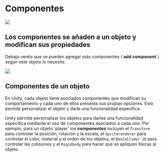 # Componentes

![](img%5CTaller%20de%20creaci%C3%B3n%20de%20videojuegos6.png)

## Los componentes se añaden a un objeto y modifican sus propiedades

Debajo veréis que se pueden agregar más componentes \( __add component__ \) según este objeto lo necesite\.

![](img%5CTaller%20de%20creaci%C3%B3n%20de%20videojuegos7.png)

## Componentes de un objeto

En Unity, cada objeto tiene asociados componentes que modifican su comportamiento y cada uno de ellos presenta sus propias opciones. Esto permite personalizar el objeto y darle una funcionalidad específica.

 Unity permite personalizar los objetos para darles una funcionalidad específica mediante el uso de componentes asociados a cada uno. Por ejemplo, para un objeto 'player' los **componentes** incluyen el ``Transform`` para controlar la posición, rotación y la escala, el ``Spriterenderer`` para controlar el color, material y el orden de los objetos, el ``BoxCollider 2D`` para controlar las colisiones y el ``Rigidbody`` para hacer que se apliquen físicas al objeto.
